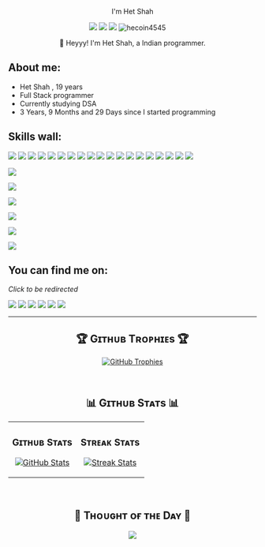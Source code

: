 <p align="center" font-size="100px">I'm Het Shah</p>
<p align="center"><a href="https://x.com/shahhet78200197"><img src="https://img.shields.io/badge/twitter-4D4577?style=for-the-badge&logoColor=F2F2F2&logo=twitter"/></a>
<a href="https://www.linkedin.com/in/het-shah-8a18b5242/"><img src="https://img.shields.io/badge/linkedin-4D4577?style=for-the-badge&logoColor=F2F2F2&logo=linkedin"/></a>
<a href="https://www.instagram.com/hecoin45/"><img src="https://img.shields.io/badge/Instagram-%23E4405F.svg?logo=Instagram&style=for-the-badge&logoColor=F2F2F2"/></a>
<img src="https://komarev.com/ghpvc/?username=hecoin4545&label=Profile%20views&color=770677&style=for-the-badge&logo=star" alt="hecoin4545" style="padding-right:20px;" />
<p align="center">👋 Heyyy! I'm Het Shah, a Indian programmer.</p>

## **About me:**

* Het Shah , 19 years
* Full Stack programmer
* Currently studying DSA
* 3 Years, 9 Months and 29 Days since I started programming

## **Skills wall:**

<p align="left"><img src="https://img.shields.io/badge/javascript-F73C7B?logo=javascript&style=for-the-badge&logoColor=F2F2F2"/>
<img src="https://img.shields.io/badge/react-F73C7B?logo=react&style=for-the-badge&logoColor=F2F2F2"/>
<img src="https://img.shields.io/badge/html5-4D4577?logo=html5&style=for-the-badge&logoColor=F2F2F2"/>
<img src="https://img.shields.io/badge/github%20pages-393359?logo=github&style=for-the-badge&logoColor=F2F2F2"/>
<img src="https://img.shields.io/badge/markdown-393359?logo=markdown&style=for-the-badge&logoColor=F2F2F2"/>
<img src="https://img.shields.io/badge/npm-4D4577?logo=npm&style=for-the-badge&logoColor=F2F2F2"/>
<img src="https://img.shields.io/badge/tailwindcss-F73C7B?logo=tailwindcss&style=for-the-badge&logoColor=F2F2F2"/>
<img src="https://img.shields.io/badge/css3-F73C7B?logo=css3&style=for-the-badge&logoColor=F2F2F2"/>
<img src="https://img.shields.io/badge/python-F73C7B?logo=python&style=for-the-badge&logoColor=F2F2F2"/>
<img src="https://img.shields.io/badge/express.js-393359?logo=express&style=for-the-badge&logoColor=F2F2F2"/>
<img src="https://img.shields.io/badge/figma-393359?logo=figma&style=for-the-badge&logoColor=F2F2F2"/>
<img src="https://img.shields.io/badge/github%20actions-F73C7B?logo=github%20actions&style=for-the-badge&logoColor=F2F2F2"/>
<img src="https://img.shields.io/badge/photoshop-4D4577?logo=adobe-photoshop&style=for-the-badge&logoColor=F2F2F2"/>
<img src="https://img.shields.io/badge/git-F73C7B?logo=git&style=for-the-badge&logoColor=F2F2F2"/>
<img src="https://img.shields.io/badge/bootstrap-393359?logo=bootstrap&style=for-the-badge&logoColor=F2F2F2"/>
<img src="https://img.shields.io/badge/github-4D4577?logo=github&style=for-the-badge&logoColor=F2F2F2"/>
<img src="https://img.shields.io/badge/visual%20studio%20code-4D4577?logo=visual%20studio%20code&style=for-the-badge&logoColor=F2F2F2"/>
<img src="https://img.shields.io/badge/node.js-F73C7B?logo=node.js&style=for-the-badge&logoColor=F2F2F2"/>
<img src="https://img.shields.io/badge/mongodb-393359?logo=mongodb&style=for-the-badge&logoColor=F2F2F2"/></p>
<img src="https://img.shields.io/badge/Pandas-150458?logo=pandas&style=for-the-badge&logoColor=F2F2F2"/></p>
<img src="https://custom-icon-badges.demolab.com/badge/Matplotlib-71D291?logo=matplotlib&style=for-the-badge&logoColor=F2F2F2"/></p>
<img src="https://img.shields.io/badge/NumPy-4DABCF?logo=numpy&style=for-the-badge&logoColor=F2F2F2"/></p>
<img src="https://img.shields.io/badge/-scikit--learn-%23F7931E?logo=scikit-learn&style=for-the-badge&logoColor=F2F2F2"/></p>
<img src="https://img.shields.io/badge/Selenium-43B02A?logo=selenium&style=for-the-badge&logoColor=F2F2F2"/></p>
<img src="https://img.shields.io/badge/C++-%2300599C.svg?logo=c%2B%2B&style=for-the-badge&logoColor=F2F2F2"/></p>

## **You can find me on:**

*Click to be redirected*

<p align="left"><a href="https://x.com/shahhet78200197"><img src="https://img.shields.io/badge/twitter-4D4577?style=for-the-badge&logoColor=F2F2F2&logo=twitter"/></a>
<a href="https://www.linkedin.com/in/het-shah-8a18b5242/"><img src="https://img.shields.io/badge/linkedin-4D4577?style=for-the-badge&logoColor=F2F2F2&logo=linkedin"/></a>
<a href="mailto:hets8949@gmail.com"><img src="https://img.shields.io/badge/email-4D4577?logo=gmail&style=for-the-badge&logoColor=F2F2F2"/></a>
<a href="https://github.com/Hecoin4545"><img src="https://img.shields.io/badge/GitHub-%23121011.svg?logo=github&style=for-the-badge&logoColor=F2F2F2"/></a>
<a href="https://www.instagram.com/hecoin45/"><img src="https://img.shields.io/badge/Instagram-%23E4405F.svg?logo=Instagram&style=for-the-badge&logoColor=F2F2F2"/></a>
<a href="https://leetcode.com/u/Hecoin4545/"><img src="https://img.shields.io/badge/LeetCode-000000?logo=LeetCode&style=for-the-badge&logoColor=F2F2F2"/></a>


<hr>


<h2 align="center">🏆 Gɪᴛʜᴜʙ Tʀᴏᴘʜɪᴇs 🏆</h2>
<p align="center">
  <a href="https://github.com/hecoin4545/github-profile-trophy">
    <img src="https://github-profile-trophy.vercel.app/?username=hecoin4545&row=2&column=6&margin-w=20&margin-h=20" alt="GitHub Trophies">
  </a>
</p>
<br />

<!--Github stats Table--> 
<h2 align="center">📊 Gɪᴛʜᴜʙ Sᴛᴀᴛs 📊</h2>

<table width="100%">
  <tr>
    <td width="50%">
      <h3 align="center"><strong>Gɪᴛʜᴜʙ Sᴛᴀᴛs</strong></h3>
      <p align="center">
        <a href="https://github.com/hecoin4545">
          <img align="center" src="https://github-readme-stats.vercel.app/api?username=hecoin4545&count_private=true&show_icons=true&theme=nightowl" alt="GitHub Stats" />
        </a>
      </p>
    </td>
    <td width="50%">
      <h3 align="center"><strong>Sᴛʀᴇᴀᴋ Sᴛᴀᴛs</strong></h3>
      <p align="center">
        <a href="https://github.com/hecoin4545">
          <img align="center" src="https://streak-stats.demolab.com?user=hecoin4545&theme=nightowl" alt="Streak Stats" />
        </a>
      </p>
    </td>
  </tr>
</table>
<br />



<!--Dynamic Quote card updated everyday at 12 PM--> 
<h2 align="center">🌟 Tʜᴏᴜɢʜᴛ ᴏғ ᴛʜᴇ Dᴀʏ 🌟</h2>





























<!--STARTS_HERE_QUOTE_CARD-->
<p align="center">
    <img src="https://readme-daily-quotes.vercel.app/api?author=Dan%20Millman&quote=The%20secret%20of%20change%20is%20to%20focus%20all%20your%20energy%20not%20on%20fighting%20the%20old%2C%20but%20on%20building%20the%20new.&theme=dark&bg_color=011627&author_color=ffeb95">
</p>
<!--ENDS_HERE_QUOTE_CARD-->




